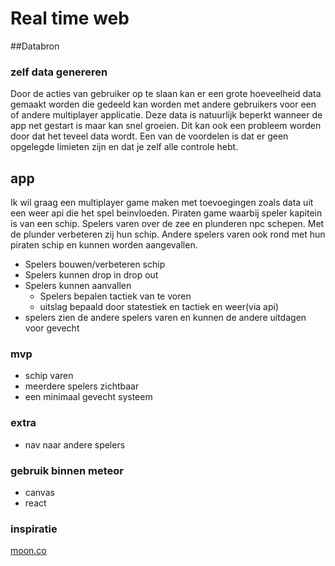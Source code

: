 # Real time web

##Databron 
### zelf data genereren
Door de acties van gebruiker op te slaan kan er een grote hoeveelheid data gemaakt worden die gedeeld kan worden met andere gebruikers voor een of andere multiplayer applicatie.
Deze data is natuurlijk beperkt wanneer de app net gestart is maar kan snel groeien. Dit kan ook een probleem worden door dat het teveel data wordt. Een van de voordelen is dat er geen opgelegde limieten zijn en dat je zelf alle controle hebt.

## app

Ik wil graag een multiplayer game maken met toevoegingen zoals data uit een weer api die het spel beinvloeden. 
Piraten game waarbij speler kapitein is van een schip. Spelers varen over de zee en plunderen npc schepen. Met de plunder verbeteren zij hun schip. Andere spelers varen ook rond met hun piraten schip en kunnen worden aangevallen.
<!-- turnbased be
* interactie fase waarin de gebruikers hun beslissingen nemen
* actie fase waarin acties plaatsvinden
-->
* Spelers bouwen/verbeteren schip
* Spelers kunnen drop in drop out
* Spelers kunnen aanvallen
	* Spelers bepalen tactiek van te voren
	* uitslag bepaald door statestiek en tactiek en weer(via api)
* spelers zien de andere spelers varen en kunnen de andere uitdagen voor gevecht


### mvp
* schip varen
* meerdere spelers zichtbaar
* een minimaal gevecht systeem
### extra
* nav naar andere spelers
### gebruik binnen meteor
* canvas
* react


### inspiratie
[moon.co](https://crater.io/posts/QFzyberEqu7mbLz56/multiplayer-space-game-made-with-meteor)
